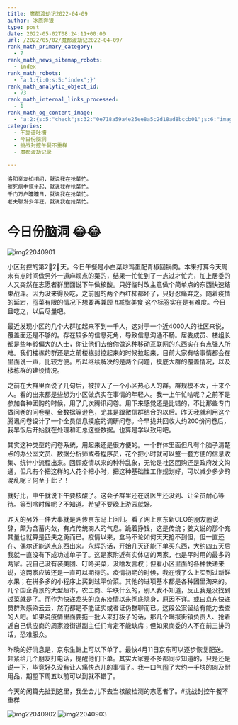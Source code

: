 ```yaml
---
title: 魔都渡劫记2022-04-09
author: 冰原奔狼
type: post
date: 2022-05-02T08:24:11+00:00
url: /2022/05/02/魔都渡劫记2022-04-09/
rank_math_primary_category:
  - 7
rank_math_news_sitemap_robots:
  - index
rank_math_robots:
  - 'a:1:{i:0;s:5:"index";}'
rank_math_analytic_object_id:
  - 73
rank_math_internal_links_processed:
  - 1
rank_math_og_content_image:
  - 'a:2:{s:5:"check";s:32:"0e718a59a4e25ee8a5c2d18ad8bccb01";s:6:"images";a:0:{}}'
categories:
  - 不靠谱吐槽
  - 今日份脑洞
  - 挑战封控午餐不重样
  - 魔都渡劫记录

---
```

    洛阳亲友如相问，就说我在抢菜忙。
    催死病中惊坐起，就说我在抢菜忙。
    千门万户曈曈日，就说我在抢菜忙。
    老夫聊发少年狂，就说我在抢菜忙。
    

# 今日份脑洞 😂😂

<img decoding="async" src="https://i0.wp.com/s2.loli.net/2022/05/02/FauBeES1qsnIiZD.jpg?w=640&#038;ssl=1" alt="img22040901" data-recalc-dims="1" /> 

小区封控的第2⃣️2⃣️天。今日午餐是小白菜炒鸡蛋配青椒回锅肉。本来打算今天周末有点时间做另外一道麻烦点的菜的，结果一忙忙到了一点过才忙完，加上居委的人又突然在志愿者群里面说下午做核酸。只好临时改主意做个简单点的东西快速结束战斗。因为没来得及吃，之前囤的两个西红柿都坏了，只好忍痛弃之。随着疫情的延宕，囤菜有限的情况下想要再兼顾 #减脂美食 这个标签实在是有难度。今日且吃之，以后尽量吧。

最近发现小区的几个大群加起来不到一千人，这对于一个近4000人的社区来说，覆盖面还是不够的。存在较多的信息死角，导致信息沟通不畅。居委成员、楼组长都是些年龄偏大的人士，你让他们去给你做这种移动互联网的东西实在有点强人所难。我们楼栋的群还是之前楼栋封控起来的时候拉起来，目前大家有啥事情都会在里面说一声，比较方便。所以继续解决的是两个问题，摸底大群的覆盖情况，以及楼栋群的建设情况。

之前在大群里面说了几句后，被拉入了一个小区热心人的群。群规模不大，十来个人。看的出来都是些想为小区做点实在事情的年轻人。我一上午忙啥呢？之前不是参加各种团购的时候，用了几次腾讯问卷。用下来感觉还是比错的，不比那些专门做问卷的问卷星、金数据等逊色，尤其是跟微信群结合的以后。昨天我就利用这个腾讯问卷设计了一个全员信息摸底的调研问卷。今早拢共回收大约200份问卷后，我早饭后开始就在处理和汇总这些数据。也算是学以致用吧。

其实这种类型的问卷系统，用起来还是很方便的。一个群体里面但凡有个脑子清楚点的办公室文员、数据分析师或者程序员，花个把小时就可以整一套方便的信息收集、统计小流程出来。回顾疫情以来的种种乱象，无论是社区团购还是政府发文沟通，但凡有个把这样的人花个把小时，把这种基础性工作规划好，可以减少多少的混乱呢？何至于此？！

就好比，中午就说下午要核酸了。这会子群里还在说医生还没到、让全员耐心等待。等到啥时候呢？不知道。希望不要晚上游园就好。

昨天的另外一件大事就是网传京东马上回归。看了网上京东新CEO的朋友圈说辞，颇为含蓄内敛，有点传统商人的气息。跪着挣钱，这是传统；姜文说的那个充其量也就算是匹夫之勇而已。疫情以来，盒马不论如何天天抢不到但，但一直还在、偶尔还能送点东西出来。永辉的话，开始几天还能下单买东西，大约四五天后我就一直没有下成功过单子了。这是家附近有实体店的两家，也是平时用的最多的两家。我自己没有装美团、叮咚买菜，没啥发言权；但看小区里面的各种快递来说，这两家应该还是一直可以期待的。疫情初期的时候，我在饿了么上买到过新鲜水果；在拼多多的小程序上买到过平价菜。其他的进项基本都是各种团里淘来的。几个国企背景的大型超市，农工商、华联什么的，别人我不知道，反正我是没找到过菜就是了。而作为快递龙头的京东疫情以来彻底隐身，原因不详。或曰京东快递员群聚感染云云，然而都是不能证实或者证伪群聊而已。这段公案留给有能力去查的人吧。如果说疫情里面要拖一批人来打板子的话，那几个瞒报街镇负责人、抢着近自己供应商的周家渡街道副主任们肯定不能缺席；但如果商委的人不在前三排的话，恐难服众。

昨晚的好消息是，京东生鲜上可以下单了。最快4月11日京东可以逐步恢复配送。赶紧给几个朋友打电话，提醒他们下单。其实大家差不多都同步知道的，只是还是说一下，毕竟好久没有让人痛快点儿的事情了。我一口气囤了大约一千块的肉及耐用品，期望下周五以前可以到就不错了。

今天的闲篇先扯到这里，我坐会儿下去当核酸检测的志愿者了。#挑战封控午餐不重样

<img decoding="async" src="https://i0.wp.com/s2.loli.net/2022/05/02/DdL7r8GpQXI21wb.jpg?w=640&#038;ssl=1" alt="img22040902" data-recalc-dims="1" />  
<img decoding="async" src="https://i0.wp.com/s2.loli.net/2022/05/02/Tshu8qNOir3AwE4.jpg?w=640&#038;ssl=1" alt="img22040903" data-recalc-dims="1" />